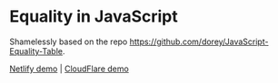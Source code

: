 # Equality in JavaScript

Shamelessly based on the repo https://github.com/dorey/JavaScript-Equality-Table.

[Netlify demo](https://js-equality-table.netlify.app/) | [CloudFlare demo](https://js-equality-table.pages.dev/)